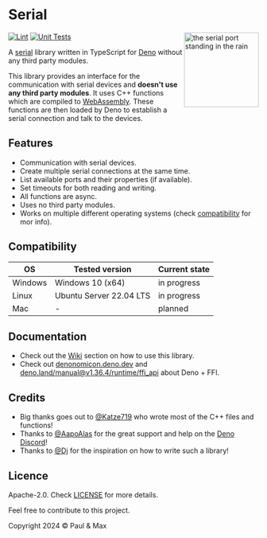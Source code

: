 # Serial

<a href="https://deno.land"><img align="right" src="https://github.com/Serial-Link/.github/blob/main/assets/profile.svg" height="150px" alt="the serial port standing in the rain"></a>

[![Lint](https://github.com/Serial-Link/Serial-Link/actions/workflows/lint.yml/badge.svg)](https://github.com/Serial-Link/Serial-Link/actions/workflows/lint.yml)
[![Unit Tests](https://github.com/Serial-Link/Serial-Link/actions/workflows/unit_tests.yml/badge.svg)](https://github.com/Serial-Link/Serial-Link/actions/workflows/unit_tests.yml)

A [serial](https://en.wikipedia.org/wiki/Serial_communication) library written in TypeScript for [Deno](https://deno.land) without any third party modules.

This library provides an interface for the communication with serial devices and **doesn't use any third party modules**. It uses C++ functions which are compiled to [WebAssembly](https://developer.mozilla.org/en-US/docs/WebAssembly). These functions are then loaded by Deno to establish a serial connection and talk to the devices.

## Features
- Communication with serial devices.
- Create multiple serial connections at the same time.
- List available ports and their properties (if available).
- Set timeouts for both reading and writing.
- All functions are async.
- Uses no third party modules.
- Works on multiple different operating systems (check [compatibility](#compatibility) for mor info).

## Compatibility
| OS      | Tested version          | Current state |
|---------|-------------------------|---------------|
| Windows | Windows 10 (x64)        | in progress   |
| Linux   | Ubuntu Server 22.04 LTS | in progress   |
| Mac     | -                       | planned       |

## Documentation
- Check out the [Wiki](https://github.com/Serial-Link/Serial-Link/wiki) section on how to use this library.
- Check out [denonomicon.deno.dev](https://denonomicon.deno.dev/) and [deno.land/manual@v1.36.4/runtime/ffi_api](https://deno.land/manual@v1.36.4/runtime/ffi_api) about Deno + FFI.

## Credits
- Big thanks goes out to [@Katze719](https://github.com/Katze719) who wrote most of the C++ files and functions!
- Thanks to [@AapoAlas](https://github.com/aapoalas) for the great support and help on the [Deno Discord](https://discord.gg/deno)!
- Thanks to [@Dj](https://github.com/DjDeveloperr) for the inspiration on how to write such a library!

## Licence
Apache-2.0. Check [LICENSE](https://github.com/Serial-Link/Serial-Link/blob/main/LICENSE) for more details.

Feel free to contribute to this project.

Copyright 2024 © Paul & Max
